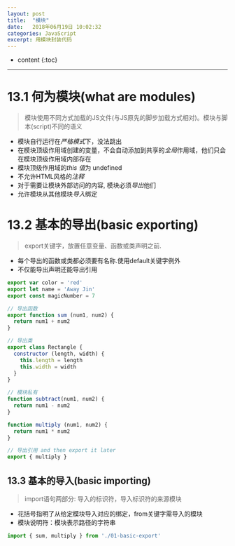 ```yaml
---
layout: post
title:  "模块"
date:   2018年06月19日 10:02:32
categories: JavaScript
excerpt: 用模块封装代码
---
```


* content
{:toc}

---

# 13.1 何为模块(what are modules)
> 模块使用不同方式加载的JS文件(与JS原先的脚步加载方式相对)。模块与脚本(script)不同的语义
- 模块自行运行在*严格模式*下，没法跳出
- 在模块顶级作用域创建的变量，不会自动添加到共享的*全局*作用域，他们只会在模块顶级作用域内部存在
- 模块顶级作用域的*this 值*为 undefined
- 不允许HTML风格的*注释*
- 对于需要让模块外部访问的内容, 模块必须*导出*他们
- 允许模块从其他模块*导入*绑定

# 13.2 基本的导出(basic exporting)
> export关键字，放置任意变量、函数或类声明之前.
- 每个导出的函数或类都必须要有名称.使用default关键字例外
- 不仅能导出声明还能导出引用
```javascript
export var color = 'red'
export let name = 'Away Jin'
export const magicNumber = 7

// 导出函数
export function sum (num1, num2) {
  return num1 + num2
}

// 导出类
export class Rectangle {
  constructor (length, width) {
    this.length = length
    this.width = width
  }
}

// 模块私有
function subtract(num1, num2) {
  return num1 - num2
}

function multiply (num1, num2) {
  return num1 * num2
}

// 导出引用 and then export it later
export { multiply }
```

## 13.3 基本的导入(basic importing)
> import语句两部分: 导入的标识符，导入标识符的来源模块
- 花括号指明了从给定模块导入对应的绑定，from关键字需导入的模块
- 模块说明符：模块表示路径的字符串
```javascript
import { sum, multiply } from './01-basic-export'
```
